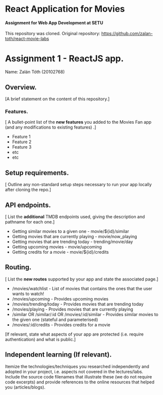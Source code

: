 # React Application for Movies
#### Assignment for Web App Development at SETU

This repository was cloned. Original repository: https://github.com/zalan-toth/react-movie-labs 

# Assignment 1 - ReactJS app.

Name: Zalán Tóth (20102768)

## Overview.

[A brief statement on the content of this repository.]

### Features.
[ A bullet-point list of the __new features__ you added to the Movies Fan app (and any modifications to existing features) .]
 
+ Feature 1
+ Feature 2
+ Feature 3
+ etc
+ etc

## Setup requirements.

[ Outline any non-standard setup steps necessary to run your app locally after cloning the repo.]

## API endpoints.

[ List the __additional__ TMDB endpoints used, giving the description and pathname for each one.] 

+ Getting similar movies to a given one - movie/${id}/similar
+ Getting movies that are currently playing - movie/now_playing
+ Getting movies that are trending today - trending/movie/day
+ Getting upcoming movies - movie/upcoming
+ Getting credits for a movie - movie/${id}/credits

## Routing.

[ List the __new routes__ supported by your app and state the associated page.]

+ /movies/watchlist - List of movies that contains the ones that the user wants to watch!
+ /movies/upcoming - Provides upcoming movies
+ /movies/trending/today - Provides movies that are trending today
+ /movies/playing - Provides movies that are currently playing
+ /similar OR /similar/:id OR /movies/:id/similar - Provides similar movies to the given one (stateful and parameterised)
+ /movies/:id/credits - Provides credits for a movie

[If relevant, state what aspects of your app are protected (i.e. require authentication) and what is public.]

## Independent learning (If relevant).

Itemize the technologies/techniques you researched independently and adopted in your project, 
i.e. aspects not covered in the lectures/labs. Include the source code filenames that illustrate these 
(we do not require code excerpts) and provide references to the online resources that helped you (articles/blogs).



